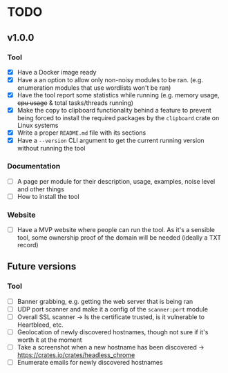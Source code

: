 # TODO

## v1.0.0

### Tool
- [X] Have a Docker image ready
- [X] Have a an option to allow only non-noisy modules to be ran. (e.g. enumeration modules that use wordlists won't be ran)
- [X] Have the tool report some statistics while running (e.g. memory usage, ~~cpu usage~~ & total tasks/threads running)
- [X] Make the copy to clipboard functionality behind a feature to prevent being forced to install the required packages by the `clipboard` crate on Linux systems
- [X] Write a proper `README.md` file with its sections
- [X] Have a `--version` CLI argument to get the current running version without running the tool

### Documentation
- [ ] A page per module for their description, usage, examples, noise level and other things
- [ ] How to install the tool

### Website
- [ ] Have a MVP website where people can run the tool. As it's a sensible tool, some ownership proof of the domain will be needed (ideally a TXT record)

## Future versions

### Tool
- [ ] Banner grabbing, e.g. getting the web server that is being ran
- [ ] UDP port scanner and make it a config of the `scanner:port` module
- [ ] Overall SSL scanner -> Is the certificate trusted, is it vulnerable to Heartbleed, etc.
- [ ] Geolocation of newly discovered hostnames, though not sure if it's worth it at the moment
- [ ] Take a screenshot when a new hostname has been discovered -> https://crates.io/crates/headless_chrome
- [ ] Enumerate emails for newly discovered hostnames
